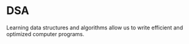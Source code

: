 # DSA
Learning data structures and algorithms allow us to write efficient and optimized computer programs.
